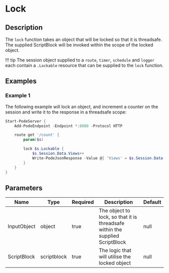 # Lock

## Description

The `lock` function takes an object that will be locked so that it is threadsafe. The supplied ScriptBlock will be invoked within the scope of the locked object.

!!! tip
    The session object supplied to a `route`, `timer`, `schedule` and `logger` each contain a `.Lockable` resource that can be supplied to the `lock` function.

## Examples

### Example 1

The following example will lock an object, and increment a counter on the session and write it to the response in a threadsafe scope:

```powershell
Start-PodeServer {
    Add-PodeEndpoint -Endpoint *:8080 -Protocol HTTP

    route get '/count' {
        param($s)

        lock $s.Lockable {
            $s.Session.Data.Views++
            Write-PodeJsonResponse -Value @{ 'Views' = $s.Session.Data.Views }
        }
    }
}
```

## Parameters

| Name | Type | Required | Description | Default |
| ---- | ---- | -------- | ----------- | ------- |
| InputObject | object | true | The object to lock, so that it is threadsafe within the supplied ScriptBlock | null |
| ScriptBlock | scriptblock | true | The logic that will utilise the locked object | null |
